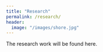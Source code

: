 ```yaml
---
title: "Research"
permalink: /research/
header:
  image: "/images/shore.jpg"
---
```


The research work will be found here.

